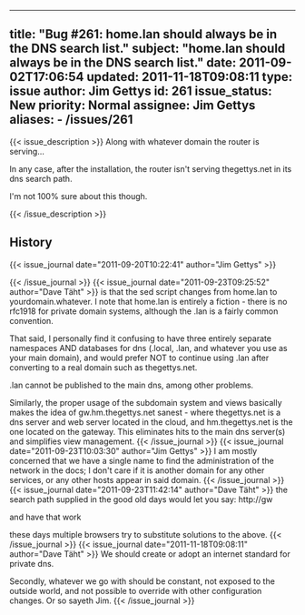 
---
title: "Bug #261: home.lan should always be in the DNS search list."
subject: "home.lan should always be in the DNS search list."
date: 2011-09-02T17:06:54
updated: 2011-11-18T09:08:11
type: issue
author: Jim Gettys
id: 261
issue_status: New
priority: Normal
assignee: Jim Gettys
aliases:
    - /issues/261
---

{{< issue_description >}}
Along with whatever domain the router is serving...

In any case, after the installation, the router isn't serving
thegettys.net in its dns search path.

I'm not 100% sure about this though.


{{< /issue_description >}}

## History
{{< issue_journal date="2011-09-20T10:22:41" author="Jim Gettys" >}}

{{< /issue_journal >}}
{{< issue_journal date="2011-09-23T09:25:52" author="Dave Täht" >}}
is that the sed script changes from home.lan to yourdomain.whatever. I
note that home.lan is entirely a fiction - there is no rfc1918 for
private domain systems, although the .lan is a fairly common convention.

That said, I personally find it confusing to have three entirely
separate namespaces AND databases for dns (.local, .lan, and whatever
you use as your main domain), and would prefer NOT to continue using
.lan after converting to a real domain such as thegettys.net.

.lan cannot be published to the main dns, among other problems.

Similarly, the proper usage of the subdomain system and views basically
makes the idea of gw.hm.thegettys.net sanest - where thegettys.net is a
dns server and web server located in the cloud, and hm.thegettys.net is
the one located on the gateway. This eliminates hits to the main dns
server(s) and simplifies view management.
{{< /issue_journal >}}
{{< issue_journal date="2011-09-23T10:03:30" author="Jim Gettys" >}}
I am mostly concerned that we have a single name to find the
administration of the network in the docs; I don't care if it is another
domain for any other services, or any other hosts appear in said domain.
{{< /issue_journal >}}
{{< issue_journal date="2011-09-23T11:42:14" author="Dave Täht" >}}
the search path supplied in the good old days would let you say:
http://gw

and have that work

these days multiple browsers try to substitute solutions to the above.
{{< /issue_journal >}}
{{< issue_journal date="2011-11-18T09:08:11" author="Dave Täht" >}}
We should create or adopt an internet standard for private dns.

Secondly, whatever we go with should be constant, not exposed to the
outside world, and not possible to override with other configuration
changes. Or so sayeth Jim.
{{< /issue_journal >}}


